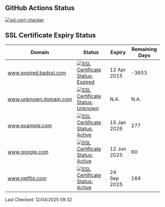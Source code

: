 ## GitHub Actions Status
[![ssl-cert-checker](https://github.com/owxiang/ssl-cert-checker/actions/workflows/ssl-cert-checker.yml/badge.svg?branch=main)](https://github.com/owxiang/ssl-cert-checker/actions/workflows/ssl-cert-checker.yml)
## SSL Certificate Expiry Status
<!-- prettier-ignore -->
| Domain | Status | Expiry | Remaining Days |
|--------|--------|--------|----------------|
| www.expired.badssl.com | [![SSL Certificate Status: Expired](https://img.shields.io/badge/Expired-red.svg)](expired.badssl.com) | 12 Apr 2015 | -3653 |
| www.unknown.domain.com | [![SSL Certificate Status: Unknown](https://img.shields.io/badge/Unknown-lightgrey.svg)](unknown.domain.com) | N.A. | N.A. |
| www.example.com | [![SSL Certificate Status: Active](https://img.shields.io/badge/Active-brightgreen.svg)](example.com) | 15 Jan 2026 | 277 |
| www.google.com | [![SSL Certificate Status: Active](https://img.shields.io/badge/Active-brightgreen.svg)](google.com) | 12 Jun 2025 | 60 |
| www.netflix.com | [![SSL Certificate Status: Active](https://img.shields.io/badge/Active-brightgreen.svg)](netflix.com) | 24 Sep 2025 | 164 |

Last Checked: 12/04/2025 09:32
